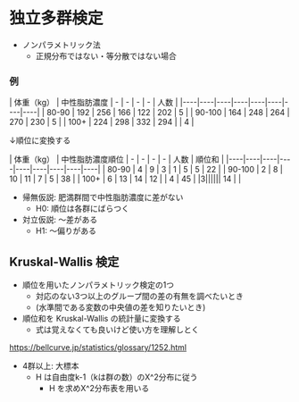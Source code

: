 # 独立多群検定
- ノンパラメトリック法
	- 正規分布ではない・等分散ではない場合

### 例

| 体重（kg） | 中性脂肪濃度 | - | - | - | - | 人数 | 
|----|----|----|----|----|----|----|----|
| 80-90 | 192 | 256 | 166 | 122 | 202 | 5 | 
| 90-100 | 164 | 248 | 264 | 270 | 230 | 5 | 
| 100+ | 224 | 298 | 332 | 294 |  | 4 |

↓順位に変換する 

| 体重（kg） | 中性脂肪濃度順位 | - | - | - | - | 人数 | 順位和 |
|----|----|----|----|----|----|----|----|----|
| 80-90 | 4 | 9 | 3 | 1 | 5 | 5 | 22 |
| 90-100 | 2 | 8 | 10 | 11 | 7 | 5 | 38 |
| 100+ | 6 | 13 | 14 | 12 |  | 4 | 45 |
|3|||||| 14 | |

- 帰無仮説: 肥満群間で中性脂肪濃度に差がない
	- H0: 順位は各群にばらつく
- 対立仮説: 〜差がある
	- H1: 〜偏りがある

## Kruskal-Wallis 検定
- 順位を用いたノンパラメトリック検定の1つ
	- 対応のない3つ以上のグループ間の差の有無を調べたいとき
	- (水準間である変数の中央値の差を知りたいとき) 
- 順位和を Kruskal-Wallis の統計量に変換する
	- 式は覚えなくても良いけど使い方を理解しとく  

https://bellcurve.jp/statistics/glossary/1252.html  

- 4群以上: 大標本
	- H は自由度k-1（kは群の数）のΧ^2分布に従う
		- H を求めΧ^2分布表を用いる  

